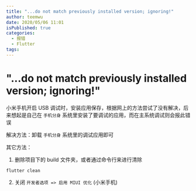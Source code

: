 ```yaml
---
title: "...do not match previously installed version; ignoring!"
author: teemwu
date: 2020/05/06 11:01
isPublished: true
categories:
  - 报错
  - Flutter
tags:
---
```


# "...do not match previously installed version; ignoring!"

小米手机开启 USB 调试时，安装应用保存，根据网上的方法尝试了没有解决，后来想起是自己在 `手机分身` 系统里安装了要调试的应用，而在主系统调试则会报此错误

解决方法：卸载 `手机分身` 系统里的调试应用即可

其它方法：

1. 删除项目下的 build 文件夹，或者通过命令行来进行清除
```
flutter clean

```
2. 关闭 `开发者选项 => 启用 MIUI 优化` (小米手机)
